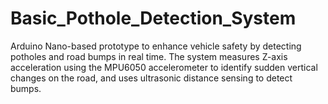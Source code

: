 # Basic_Pothole_Detection_System
Arduino Nano-based prototype to enhance vehicle safety by detecting potholes and road bumps in real time. The system measures Z-axis acceleration using the MPU6050 accelerometer to identify sudden vertical changes on the road, and uses ultrasonic distance sensing to detect bumps.
